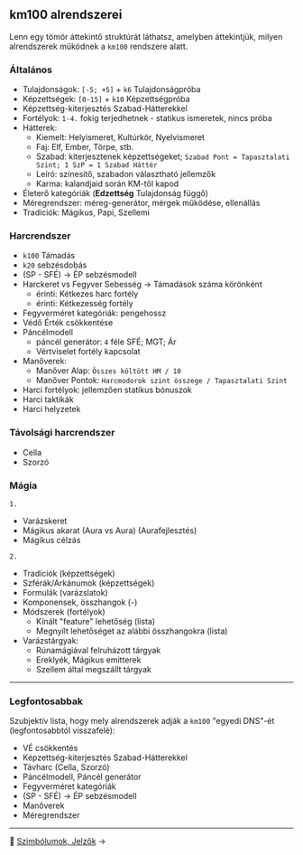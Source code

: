 ## km100 alrendszerei

Lenn egy tömör áttekintő struktúrát láthatsz, amelyben áttekintjük, milyen alrendszerek működnek a `km100` rendszere alatt.

### Általános

- Tulajdonságok: `[-5; +5]` + `k6` Tulajdonságpróba
- Képzettségek: `[0-15]` + `k10` Képzettségpróba
- Képzettség-kiterjesztés Szabad-Hátterekkel
- Fortélyok: `1-4.` fokig terjedhetnek - statikus ismeretek, nincs próba
- Hátterek:
    - Kiemelt: Helyismeret, Kultúrkör, Nyelvismeret
    - Faj: Elf, Ember, Törpe, stb.
    - Szabad: kiterjesztenek képzettségeket; `Szabad Pont = Tapasztalati Szint; 1 SzP = 1 Szabad Háttér`
    - Leíró: színesítő, szabadon választható jellemzők
    - Karma: kalandjaid során KM-től kapod
- Életerő kategóriák (**Edzettség** Tulajdonság függő)
- Méregrendszer: méreg-generátor, mérgek működése, ellenállás
- Tradíciók: Mágikus, Papi, Szellemi

### Harcrendszer

- `k100` Támadás
- `k20` sebzésdobás
- (SP - SFÉ) → ÉP sebzésmodell
- Harckeret  vs  Fegyver Sebesség → Támadások száma körönként
  - érinti: Kétkezes harc fortély
  - érinti: Kétkezesség fortély
- Fegyverméret kategóriák: pengehossz
- Védő Érték csökkentése
- Páncélmodell
  - páncél generátor: `4` féle SFÉ; MGT; Ár
  - Vértviselet fortély kapcsolat
- Manőverek:
    - Manőver Alap: `Összes költött HM / 10`
    - Manőver Pontok: `Harcmodorok szint összege / Tapasztalati Szint`
- Harci fortélyok: jellemzően statikus bónuszok
- Harci taktikák
- Harci helyzetek

### Távolsági harcrendszer

- Cella
- Szorzó

### Mágia

`1.`
- Varázskeret
- Mágikus akarat (Aura vs Aura)   (Aurafejlesztés)
- Mágikus célzás

`2.`
- Tradíciók   (képzettségek)
- Szférák/Arkánumok   (képzettségek)
- Formulák (varázslatok)
- Komponensek, összhangok  (-)
- Módszerek   (fortélyok)
  - Kínált "feature" lehetőség (lista)
  - Megnyílt lehetőséget az alábbi összhangokra  (lista)
- Varázstárgyak:
  - Rúnamágiával felruházott tárgyak
  - Ereklyék, Mágikus emitterek
  - Szellem által megszállt tárgyak

---
### Legfontosabbak

Szubjektív lista, hogy mely alrendszerek adják a `km100`  "egyedi DNS"-ét (legfontosabbtól visszafelé):

- VÉ csökkentés
- Képzettség-kiterjesztés Szabad-Hátterekkel
- Távharc (Cella, Szorzó)
- Páncélmodell, Páncél generátor
- Fegyverméret kategóriák
- (SP - SFÉ) → ÉP sebzésmodell
- Manőverek
- Méregrendszer

---

🔗 [Szimbólumok, Jelzők](005_jelzok.md) →